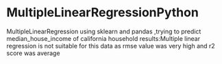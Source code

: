 # MultipleLinearRegressionPython
MultipleLinearRegression using sklearn and pandas ,trying to predict median_house_income of california household
results:Multiple linear regression is not suitable for this data as rmse value was very high and r2 score was average
